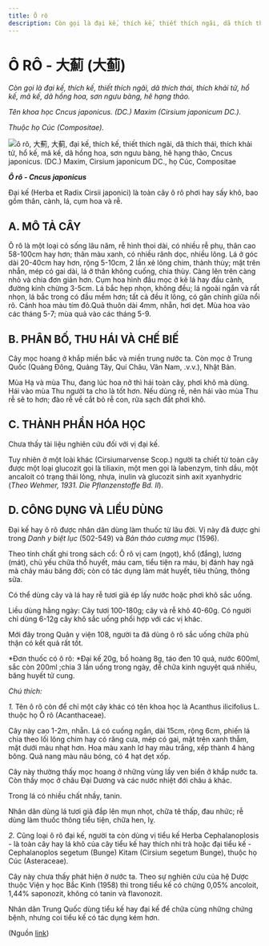 ```yaml
---
title: Ô rô
description: Còn gọi là đại kế, thích kế, thiết thích ngãi, dã thích thái, thích khải tử, hổ kế, mã kế, dã hồng hoa, sơn ngưu bàng, hê hạng thảo. Tên khoa học Cncus japonicus. (DC.) Maxim (Cirsium japonicum DC.). Thuộc họ Cúc (Compositae). Đại kế (Herba et Radix Cirsii japonici) là toàn cây ô rô phơi hay sấy khô, bao gồm thân, cành, lá, cụm hoa và rễ.
---
```

# Ô RÔ - 大薊 (大蓟)

*Còn gọi là đại kế, thích kế, thiết thích ngãi, dã thích thái, thích khải tử, hổ kế, mã kế, dã hồng hoa, sơn ngưu bàng, hê hạng thảo.*

*Tên khoa học Cncus japonicus. (DC.) Maxim (Cirsium japonicum DC.).*

*Thuộc họ Cúc (Compositae).*

![ô rô, 大薊, 大蓟, đại kế, thích kế, thiết thích ngãi, dã thích thái, thích khải tử, hổ kế, mã kế, dã hồng hoa, sơn ngưu bàng, hê hạng thảo, Cncus japonicus. \(DC.\) Maxim, Cirsium japonicum DC., họ Cúc, Compositae](/imgs/do-tat-loi/ctvvtvn/o-ro.jpg)

***Ô rô - Cncus japonicus***

Đại kế (Herba et Radix Cirsii japonici) là toàn cây ô rô phơi hay sấy khô, bao gồm thân, cành, lá, cụm hoa và rễ.

## A. MÔ TẢ CÂY

Ô rô là một loại cỏ sống lâu năm, rễ hình thoi dài, có nhiều rễ phụ, thân cao 58-100cm hay hơn; thân màu xanh, có nhiều rãnh dọc, nhiều lông. Lá ở góc dài 20-40cm hay hơn, rộng 5-10cm, 2 lần xẻ lông chim, thành thùy; mặt trên nhẵn, mép có gai dài, lá ở thân không cuống, chia thùy. Càng lên trên càng nhỏ và chia đơn giản hơn. Cụm hoa hình đầu mọc ở kẽ lá hay đầu cành, đường kính chừng 3-5cm. Lá bắc hẹp nhọn, không đều; lá ngoài ngắn và rất nhọn, lá bắc trong có đầu mềm hơn; tất cả đều ít lông, có gân chính giữa nổi rõ. Cánh hoa màu tím đỏ.Quả thuôn dài 4mm, nhẵn, hơi dẹt. Mùa hoa vào các tháng 5-7; mùa quả vào các tháng 5-9.

## B. PHÂN BỐ, THU HÁI VÀ CHẾ BIẾ

Cây mọc hoang ở khắp miền bắc và miền trung nước ta. Còn mọc ở Trung Quốc (Quảng Đông, Quảng Tây, Quí Châu, Vân Nam, .v.v.), Nhật Bản.

Mùa Hạ và mùa Thu, đang lúc hoa nở thì hái toàn cây, phơi khô mà dùng. Hái vào mùa Thu người ta cho là tốt hơn. Nếu dùng rễ, nên hái vào mùa Thu rễ sẽ to hơn; đào rễ về cắt bỏ rễ con, rửa sạch đất phơi khô.

## C. THÀNH PHẦN HÓA HỌC

Chưa thấy tài liệu nghiên cứu đối với vị đại kế.

Tuy nhiên ở một loài khác (Cirsiumarvense Scop.) người ta chiết từ toàn cây được một loại glucozit gọi là tiliaxin, một men gọi là labenzym, tinh dầu, một ancaloit có trạng thái lỏng, nhựa, inulin và glucozit sinh axit xyanhydric (*Theo Wehmer, 1931. Die Pflanzenstoffe Bd. II*).

## D. CÔNG DỤNG VÀ LIỀU DÙNG

Đại kế hay ô rô được nhân dân dùng làm thuốc từ lâu đời. Vị này đã được ghi trong *Danh y biệt lục* (502-549) và *Bản thảo cương mục* (1596).

Theo tính chất ghi trong sách cổ: Ô rô vị cam (ngọt), khổ (đắng), lương (mát), chủ yếu chữa thổ huyết, máu cam, tiểu tiện ra máu, bị đánh hay ngã mà chảy máu băng đới; còn có tác dụng làm mát huyết, tiêu thũng, thông sữa.

Có thể dùng cây và lá hay rễ tươi giã ép lấy nước hoặc phơi khô sắc uống.

Liều dùng hằng ngày: Cây tươi 100-180g; cây và rễ khô 40-60g. Có người chỉ dùng 6-12g cây khô sắc uống phối hợp với các vị khác.

Mới đây trong Quân y viện 108, người ta đã dùng ô rô sắc uống chữa phù thận có kết quả rất tốt.

*Đơn thuốc có ô rô: *Đại kế 20g, bồ hoàng 8g, táo đen 10 quả, nước 600ml, sắc còn 200ml ;chia 3 lần uống trong ngày, để chữa kinh nguyệt quá nhiều, băng huyết tử cung.

*Chú thích:*

*1.* Tên ô rô còn để chỉ một cây khác có tên khoa học là Acanthus ilicifolius L. thuộc họ Ô rô (Acanthaceae).

Cây này cao 1-2m, nhẵn. Lá có cuống ngắn, dài 15cm, rộng 6cm, phiến lá chia theo lối lông chim hay có răng cưa, mép có gai, mặt trên xanh thẫm, mặt dưới màu nhạt hơn. Hoa màu xanh lơ hay màu trắng, xếp thành 4 hàng bông. Quả nang màu nâu bóng, có 4 hạt dẹt xốp.

Cây này thường thấy mọc hoang ở những vùng lầy ven biển ở khắp nước ta. Còn thấy mọc ở châu Đại Dương và các nước nhiệt đới châu á khác.

Trong lá có nhiều chất nhầy, tanin.

Nhân dân dùng lá tươi giã đắp lên mụn nhọt, chữa tê thấp, đau nhức; rễ dùng làm thuốc thông tiểu tiện, chữa hen, lỵ.

*2.* Cũng loại ô rô đại kế, người ta còn dùng vị tiểu kế Herba Cephalanoplosis - là toàn cây hay lá khô của cây tiểu kế hay thích nhi trà hoặc đại tiểu kế - Cephalanoplos segetum (Bunge) Kitam (Cirsium segetum Bunge), thuộc họ Cúc (Asteraceae).

Cây này chưa thấy phát hiện ở nước ta. Theo sự nghiên cứu của hệ Dược thuộc Viện y học Bắc Kinh (1958) thì trong tiểu kế có chừng 0,05% ancoloit, 1,44% saponozit, không có tanin và flavonozit.

Nhân dân Trung Quốc dùng tiểu kế hay đại kế để chữa cùng những chứng bệnh, nhưng coi tiểu kế có tác dụng kém hơn.

(Nguồn <a href="http://www.thuocvuonnha.com/nhung-cay-thuoc-va-vi-thuoc-viet-nam/ket-qua-tra-cuu/o-ro" target="_blank">link</a>)
